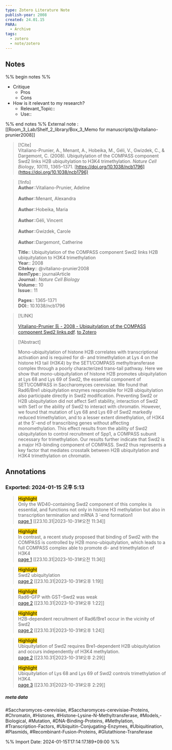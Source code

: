 ```yaml
---
type: Zotero Literature Note
publish-year: 2008 
created: 24.01.15
PARA:
  - Archive
tags:
  - zotero
  - note/zotero
---
```

## Notes
%% begin notes %%
- Critique
	- Pros
	- Cons
- How is it relevant to my research?
	- Relevant_Topic::
	- Use::

%% end notes %%
External note : [[Room_3_Lab/Shelf_2_library/Box_3_Memo for manuscripts/@vitaliano-prunier2008]]

> [!Cite]  
> Vitaliano-Prunier, A., Menant, A., Hobeika, M., Géli, V., Gwizdek, C., & Dargemont, C. (2008). Ubiquitylation of the COMPASS component Swd2 links H2B ubiquitylation to H3K4 trimethylation. _Nature Cell Biology_, _10_(11), 1365–1371. [https://doi.org/10.1038/ncb1796](https://doi.org/10.1038/ncb1796)

>[!Info]  
> **Author**::Vitaliano-Prunier, Adeline<br>  
> **Author**::Menant, Alexandra<br>  
> **Author**::Hobeika, Maria<br>  
> **Author**::Géli, Vincent<br>  
> **Author**::Gwizdek, Carole<br>  
> **Author**::Dargemont, Catherine<br>  
>  
> **Title**:: Ubiquitylation of the COMPASS component Swd2 links H2B ubiquitylation to H3K4 trimethylation  
> **Year**:: 2008  
> **Citekey**:: @vitaliano-prunier2008  
>**itemType**:: journalArticle  
>**Journal**:: *Nature Cell Biology*  
>**Volume**:: 10  
>**Issue**:: 11  
>  
>  
>  
> **Pages**:: 1365-1371  
>**DOI**:: 10.1038/ncb1796  
>

> [!LINK]  
>  
> [Vitaliano-Prunier 등 - 2008 - Ubiquitylation of the COMPASS component Swd2 links.pdf](file://C:\Users\kill9\Zotero\storage\3WG3ZNQJ\Vitaliano-Prunier%20등%20-%202008%20-%20Ubiquitylation%20of%20the%20COMPASS%20component%20Swd2%20links.pdf).
> [to Zotero](zotero://select/library/items/SQPBZD4C)

> [!Abstract]  
>  
> Mono-ubiquitylation of histone H2B correlates with transcriptional activation and is required for di- and trimethylation at Lys 4 on the histone H3 tail (H3K4) by the SET1/COMPASS methyltransferase complex through a poorly characterized trans-tail pathway. Here we show that mono-ubiquitylation of histone H2B promotes ubiquitylation at Lys 68 and Lys 69 of Swd2, the essential component of SET1/COMPASS in Saccharomyces cerevisiae. We found that Rad6/Bre1 ubiquitylation enzymes responsible for H2B ubiquitylation also participate directly in Swd2 modification. Preventing Swd2 or H2B ubiquitylation did not affect Set1 stability, interaction of Swd2 with Set1 or the ability of Swd2 to interact with chromatin. However, we found that mutation of Lys 68 and Lys 69 of Swd2 markedly reduced trimethylation, and to a lesser extent dimethylation, of H3K4 at the 5'-end of transcribing genes without affecting monomethylation. This effect results from the ability of Swd2 ubiquitylation to control recruitment of Spp1, a COMPASS subunit necessary for trimethylation. Our results further indicate that Swd2 is a major H3-binding component of COMPASS. Swd2 thus represents a key factor that mediates crosstalk between H2B ubiquitylation and H3K4 trimethylation on chromatin.  
>



## Annotations  
### Exported: 2024-01-15 오후 5:13 

> <mark style="background-color: #ffd400">Highlight</mark>  
> Only the WD40-containing Swd2 component of this complex is essential, and functions not only in histone H3 methylation but also in transcription termination and mRNA 3 ́-end formation1  
> [page 1](zotero://open-pdf/library/items/3WG3ZNQJ?page=1365&annotation=AP3DU2GE) [[23.10.31|2023-10-31#오전 11:34]]

> <mark style="background-color: #ffd400">Highlight</mark>  
> In contrast, a recent study proposed that binding of Swd2 with the COMPASS is controlled by H2B mono-ubiquitylation, which leads to a full COMPASS complex able to promote di- and trimethylation of H3K4  
> [page 1](zotero://open-pdf/library/items/3WG3ZNQJ?page=1365&annotation=7HE3E5PM) [[23.10.31|2023-10-31#오전 11:36]]

> <mark style="background-color: #ffd400">Highlight</mark>  
> Swd2 ubiquitylation  
> [page 2](zotero://open-pdf/library/items/3WG3ZNQJ?page=1366&annotation=WC796F77) [[23.10.31|2023-10-31#오후 1:19]]

> <mark style="background-color: #ffd400">Highlight</mark>  
> Rad6–GFP with GST–Swd2 was weak  
> [page 2](zotero://open-pdf/library/items/3WG3ZNQJ?page=1366&annotation=99WNY7JK) [[23.10.31|2023-10-31#오후 1:22]]

> <mark style="background-color: #ffd400">Highlight</mark>  
> H2B-dependent recruitment of Rad6/Bre1 occur in the vicinity of Swd2  
> [page 2](zotero://open-pdf/library/items/3WG3ZNQJ?page=1366&annotation=CKW7PC88) [[23.10.31|2023-10-31#오후 1:24]]

> <mark style="background-color: #ffd400">Highlight</mark>  
> Ubiquitylation of Swd2 requires Bre1-dependent H2B ubiquitylation and occurs independently of H3K4 methylation.  
> [page 2](zotero://open-pdf/library/items/3WG3ZNQJ?page=1366&annotation=XJX9HUNC) [[23.10.31|2023-10-31#오후 2:29]]

> <mark style="background-color: #ffd400">Highlight</mark>  
> Ubiquitylation of Lys 68 and Lys 69 of Swd2 controls trimethylation of H3K4.  
> [page 3](zotero://open-pdf/library/items/3WG3ZNQJ?page=1367&annotation=5VQ7M8XP) [[23.10.31|2023-10-31#오후 2:29]]

##### meta data
#Saccharomyces-cerevisiae, #Saccharomyces-cerevisiae-Proteins, #Chromatin, #Histones, #Histone-Lysine-N-Methyltransferase, #Models,-Biological, #Mutation, #DNA-Binding-Proteins, #Methylation, #Transcription-Factors, #Ubiquitin-Conjugating-Enzymes, #Ubiquitination, #Plasmids, #Recombinant-Fusion-Proteins, #Glutathione-Transferase

%% Import Date: 2024-01-15T17:14:17.189+09:00 %%
